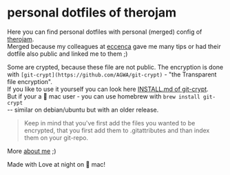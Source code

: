 # personal dotfiles of therojam

Here you can find personal dotfiles with personal (merged) config of [therojam](https://github.com/TheRojam).  
Merged because my colleagues at [eccenca](https://github.com/eccenca) gave me many tips or had their dotfile also public and linked me to them ;)  

Some are crypted, because these file are not public. The encryption is done with `[git-crypt](https://github.com/AGWA/git-crypt)` - "the Transparent file encryption".  
If you like to use it yourself you can look here [INSTALL.md of git-crypt](https://github.com/AGWA/git-crypt/blob/master/INSTALL.md).  
But if your a  mac user - you can use homebrew with `brew install git-crypt`  
 -- similar on debian/ubuntu but with an older release.  
> Keep in mind that you've first add the files you wanted to be encrypted, that you first add them to .gitattributes and than index them on your git-repo.

More [about me](http://about.me/am91) ;)  

Made with Love at night on  mac!  
